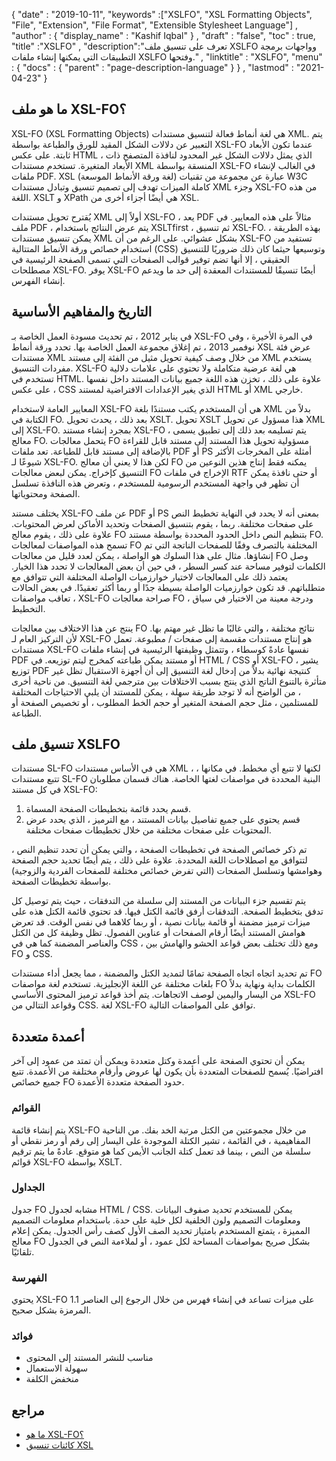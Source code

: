 {
  "date" : "2019-10-11",
  "keywords" :["XSLFO", "XSL Formatting Objects", "File", "Extension", "File Format", "Extensible Stylesheet Language"] ,
  "author" : {
    "display_name" : "Kashif Iqbal"
} ,
  "draft" : "false",
  "toc" : true,
  "title" :"XSLFO" ,
  "description":"تعرف على تنسيق ملف XSLFO وواجهات برمجة التطبيقات التي يمكنها إنشاء ملفات XSLFO وفتحها." ,
  "linktitle" : "XSLFO",
  "menu" : {
    "docs" : {
      "parent" : "page-description-language"
}
} ,
  "lastmod" : "2021-04-23"
}

## ما هو ملف XSL-FO؟ ##

XSL-FO (XSL Formatting Objects) هي لغة أنماط فعالة لتنسيق مستندات XML. يتم التعبير عن دلالات الشكل المقيد للورق والطباعة بواسطة XSL-FO عندما تكون الأبعاد ثابتة. على عكس HTML ، الذي يمثل دلالات الشكل غير المحدود لنافذة المتصفح ذات الأبعاد المتغيرة. تستخدم مستندات XML المنسقة بواسطة XSL-FO في الغالب لإنشاء ملفات PDF. XSL (لغة ورقة الأنماط الموسعة) عبارة عن مجموعة من تقنيات W3C كاملة الميزات تهدف إلى تصميم تنسيق وتبادل مستندات XML وجزء XSL-FO من هذه اللغة. XSLT و XPath هي أيضًا أجزاء أخرى من XSL.

يُقترح تحويل مستندات XML أولاً إلى XSL-FO ، يعد PDF مثالاً على هذه المعايير. في ملف PDF ، يتم عرض النتائج باستخدام XSLTfirst ، ثم تنسيق XSL-FO. بهذه الطريقة ، يمكن تنسيق مستندات XML بشكل عشوائي. على الرغم من أن XSL-FO تستفيد من استخدام خصائص ورقة الأنماط المتتالية (CSS) وتوسيعها حيثما كان ذلك ضروريًا للتنسيق الحقيقي ، إلا أنها تضم توفير قوالب الصفحات التي تسمى الصفحة الرئيسية في مصطلحات XSL-FO. يوفر XSL-FO أيضًا تنسيقًا للمستندات المعقدة إلى حد ما ويدعم إنشاء الفهرس.

## التاريخ والمفاهيم الأساسية ##

في يناير 2012 ، تم تحديث مسودة العمل الخاصة بـ XSL-FO في المرة الأخيرة ، وفي نوفمبر 2013 ، تم إغلاق مجموعة العمل الخاصة بها. تحدد ورقة أنماط XSL عرض فئة مستندات XML من خلال وصف كيفية تحويل مثيل من الفئة إلى مستند XML يستخدم مفردات التنسيق. XSL-FO هي لغة عرضية متكاملة ولا تحتوي على علامات دلالية تستخدم في HTML. علاوة على ذلك ، تخزن هذه اللغة جميع بيانات المستند داخل نفسها ، على عكس CSS الذي يغير الإعدادات الافتراضية لمستند HTML أو XML خارجي.

المعايير العامة لاستخدام XSL-FO هي أن المستخدم يكتب مستندًا بلغة XML بدلاً من الكتابة في FO. بعد ذلك ، يحدث تحويل XSLT. تحويل XSLT هذا مسؤول عن تحويل XML إلى XSL-FO. بمجرد إنشاء مستند XSL-FO ، يتم تسليمه بعد ذلك إلى تطبيق يسمى معالج FO. يتحمل معالجات FO مسؤولية تحويل هذا المستند إلى مستند قابل للقراءة بالإضافة إلى مستند قابل للطباعة. تعد ملفات PDF أو PS أمثلة على المخرجات الأكثر شيوعًا لـ XSL-FO. لكن هذا لا يعني أن معالج FO يمكنه فقط إنتاج هذين النوعين من التنسيق كإخراج. يمكن لبعض معالجات FO الإخراج في ملفات RTF أو حتى نافذة يمكن أن تظهر في واجهة المستخدم الرسومية للمستخدم ، وتعرض هذه النافذة تسلسل الصفحة ومحتوياتها.

يختلف مستند XSL-FO عن ملف PDF أو PS بمعنى أنه لا يحدد في النهاية تخطيط النص على صفحات مختلفة. ربما ، يقوم بتنسيق الصفحات وتحديد الأماكن لعرض المحتويات. علاوة على ذلك ، يقوم معالج FO بتنظيم النص داخل الحدود المحددة بواسطة مستند FO. تسمح هذه المواصفات لمعالجات FO المختلفة بالتصرف وفقًا للصفحات الناتجة التي تم إنشاؤها. مثال على هذا السلوك هو الواصلة ، يمكن لعدد قليل من معالجات FO وصل الكلمات لتوفير مساحة عند كسر السطر ، في حين أن بعض المعالجات لا تحدد هذا الخيار. يعتمد ذلك على المعالجات لاختيار خوارزميات الواصلة المختلفة التي تتوافق مع متطلباتهم. قد تكون خوارزميات الواصلة بسيطة جدًا أو ربما أكثر تعقيدًا. في بعض الحالات ، تعاقب مواصفات XSL-FO صراحة معالجات FO ، ودرجة معينة من الاختيار في سياق التخطيط.

ينتج عن هذا الاختلاف بين معالجات FO نتائج مختلفة ، والتي غالبًا ما تظل غير مهتم بها. لأن التركيز العام لـ XSL-FO هو إنتاج مستندات مقسمة إلى صفحات / مطبوعة. تعمل مستندات XSL-FO نفسها عادةً كوسطاء ، وتتمثل وظيفتها الرئيسية في إنشاء ملفات PDF أو مستند يمكن طباعته كمخرج ليتم توزيعه. في HTML / CSS أو XSL-FO ، يشير توزيع PDF كنتيجة نهائية بدلاً من إدخال لغة التنسيق إلى أن أجهزة الاستقبال تظل غير متأثرة بالتنوع الناتج الذي ينتج بسبب الاختلافات بين مترجمي لغة التنسيق. من ناحية أخرى ، من الواضح أنه لا توجد طريقة سهلة ، يمكن للمستند أن يلبي الاحتياجات المختلفة للمستلمين ، مثل حجم الصفحة المتغير أو حجم الخط المطلوب ، أو تخصيص الصفحة أو الطباعة.

## تنسيق ملف XSLFO ##

مستندات SL-FO هي في الأساس مستندات XML ، لكنها لا تتبع أي مخطط. في مكانها ، تتبع مستندات SL-FO البنية المحددة في مواصفات لغتها الخاصة. هناك قسمان مطلوبان في كل مستند XSL-FO:

1. قسم يحدد قائمة بتخطيطات الصفحة المسماة.
1. قسم يحتوي على جميع تفاصيل بيانات المستند ، مع الترميز ، الذي يحدد عرض المحتويات على صفحات مختلفة من خلال تخطيطات صفحات مختلفة.

تم ذكر خصائص الصفحة في تخطيطات الصفحة ، والتي يمكن أن تحدد تنظيم النص ، لتتوافق مع اصطلاحات اللغة المحددة. علاوة على ذلك ، يتم أيضًا تحديد حجم الصفحة وهوامشها وتسلسل الصفحات (التي تفرض خصائص مختلفة للصفحات الفردية والزوجية) بواسطة تخطيطات الصفحة.

يتم تقسيم جزء البيانات من المستند إلى سلسلة من التدفقات ، حيث يتم توصيل كل تدفق بتخطيط الصفحة. التدفقات أرفق قائمة الكتل فيها. قد تحتوي قائمة الكتل هذه على ميزات ترميز مضمنة أو قائمة بيانات نصية ، أو ربما كلاهما في نفس الوقت. قد تعرض هوامش المستند أيضًا أرقام الصفحات أو عناوين الفصول. تظل وظيفة كل من الكتل والعناصر المضمنة كما هي في CSS ، ومع ذلك تختلف بعض قواعد الحشو والهامش بين FO و CSS.

تم تحديد اتجاه اتجاه الصفحة تمامًا لتمديد الكتل والمضمنة ، مما يجعل أداء مستندات FO بلغات مختلفة عن اللغة الإنجليزية. تستخدم لغة مواصفات FO الكلمات بداية ونهاية بدلاً من اليسار واليمين لوصف الاتجاهات. يتم أخذ قواعد ترميز المحتوى الأساسي XSL-FO وقواعد التتالي من CSS. لغة XSL-FO توافق على المواصفات التالية.

## أعمدة متعددة ##

يمكن أن تحتوي الصفحة على أعمدة وكتل متعددة ويمكن أن تمتد من عمود إلى آخر افتراضيًا. يُسمح للصفحات المتعددة بأن يكون لها عروض وأرقام مختلفة من الأعمدة. تتبع جميع خصائص FO حدود الصفحة متعددة الأعمدة.

### القوائم ###

يتم إنشاء قائمة XSL-FO من خلال مجموعتين من الكتل مرتبة الخد بفك. من الناحية المفاهيمية ، في القائمة ، تشير الكتلة الموجودة على اليسار إلى رقم أو رمز نقطي أو سلسلة من النص ، بينما قد تعمل كتلة الجانب الأيمن كما هو متوقع. عادةً ما يتم ترقيم قوائم XSL-FO بواسطة XSLT.

### الجداول ###

جدول FO مشابه لجدول HTML / CSS. يمكن للمستخدم تحديد صفوف البيانات ومعلومات التصميم ولون الخلفية لكل خلية على حدة. باستخدام معلومات التصميم المميزة ، يتمتع المستخدم بامتياز تحديد الصف الأول كصف رأس الجدول. يمكن إعلام معالج FO بشكل صريح بمواصفات المساحة لكل عمود ، أو لملاءمة النص في الجدول تلقائيًا.

### الفهرسة ###

يحتوي XSL-FO 1.1 على ميزات تساعد في إنشاء فهرس من خلال الرجوع إلى العناصر المرمزة بشكل صحيح.

### فوائد ###

* مناسب للنشر المستند إلى المحتوى
* سهولة الاستعمال
* منخفض الكلفة

## مراجع ##

* [ما هو XSL-FO؟](https://www.xml.com/articles/2017/01/01/what-is-xsl-fo/)
* [كائنات تنسيق XSL](https://en.wikipedia.org/wiki/XSL_Formatting_Objects)

